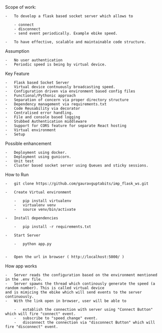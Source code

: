 Scope of work:

    -   To develop a flask based socket server which allows to 
        
        - connect 
        - disconnect
        - send event periodically. Example ebike speed.
        
    -   To have effective, scalable and maintainable code structure.
    

Assumption

    -   No user authentication
    -   Periodic speed is being by virtual device.


Key Feature

    -   Flask based Socket Server
    -   Virtual device contnuously broadcasting speed.
    -   Configuration driven via environment based config files
    -   Functional/Pythonic approach
    -   Separation of concern via proper directory structure
    -   Dependency management via requirements.txt
    -   Code Reusability via decorator
    -   Centralised error handling.
    -   File and console based logging
    -   Stubbed Authentication middleware
    -   Support for CORS feature for separate React hosting
    -   Virtual environment
    -   Setup
    

Possible enhancement

    -   Deployment using docker.
    -   Deployment using gunicorn.
    -   Unit test
    -   Cluster based socket server using Queues and sticky sessions.
    
    
How to Run

    -   git clone https://github.com/gauravguptabits/imp_flask_ws.git
    
    -   Create Virtual environment
        
        -   pip install virtualenv
        -   virtualenv venv
        -   source venv/bin/activate
        
    -   Install dependencies
        
        -   pip install -r requirements.txt
    
    -   Start Server
    
        -   python app.py
        
    
    -   Open the url in browser ( http://localhost:5000/ )
    

How app works

    -   Server reads the configuration based on the environment mentioned in the .env file.
    -   Server spawns the thread which continously generate the speed (a random number). This is called virtual device 
    and is mimicing the ebike which will send events to the server continuously.
    -   With the link open in browser, user will be able to
        
        -   establish the connection with server using "Connect Button" which will fire "connect" event.
        -   subscribe to "speed_change" event.
        -   disconnect the connection via "disconnect Button" which will fire "disconnect" event.
    
           
    
    